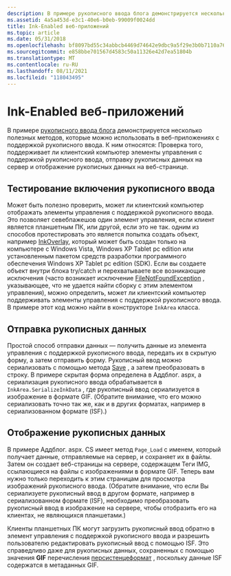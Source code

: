 ```yaml
---
description: В примере рукописного ввода блога демонстрируется несколько полезных методов, которые можно использовать в веб-приложениях с поддержкой рукописного ввода.
ms.assetid: 4a5a453d-e3c1-40e6-b0eb-99009f0024dd
title: Ink-Enabled веб-приложений
ms.topic: article
ms.date: 05/31/2018
ms.openlocfilehash: bf8097bd55c34abbcb4469d74642e9dbc9a5f29e3b0b7110a76543fd40f5b1ae
ms.sourcegitcommit: e858bbe701567d4583c50a11326e42d7ea51804b
ms.translationtype: MT
ms.contentlocale: ru-RU
ms.lasthandoff: 08/11/2021
ms.locfileid: "118043495"
---
```

# <a name="ink-enabled-web-applications"></a>Ink-Enabled веб-приложений

В примере [рукописного ввода блога](ink-blog-web-sample.md) демонстрируется несколько полезных методов, которые можно использовать в веб-приложениях с поддержкой рукописного ввода. К ним относятся: Проверка того, поддерживает ли клиентский компьютер элементы управления с поддержкой рукописного ввода, отправку рукописных данных на сервер и отображение рукописных данных на веб-странице.

## <a name="testing-ink-enablement"></a>Тестирование включения рукописного ввода

Может быть полезно проверить, может ли клиентский компьютер отображать элементы управления с поддержкой рукописного ввода. Это позволяет севебпажешов один элемент управления, если клиент является планшетным ПК, или другой, если это не так. одним из способов протестировать это является попытка создать объект, например [InkOverlay](/previous-versions/ms833057(v=msdn.10)), который может быть создан только на компьютере с Windows Vista, Windows XP Tablet pc edition или установленным пакетом средств разработки программного обеспечения Windows XP Tablet pc edition (SDK). Если вы создаете объект внутри блока try/catch и перехватываете все возникающие исключения (часто возникает исключение [FileNotFoundException](/previous-versions/windows/) , указывающее, что не удается найти сборку с этим элементом управления), можно определить, может ли клиентский компьютер поддерживать элементы управления с поддержкой рукописного ввода. В примере этот код можно найти в конструкторе `InkArea` класса.

## <a name="submitting-ink-data"></a>Отправка рукописных данных

Простой способ отправки данных — получить данные из элемента управления с поддержкой рукописного ввода, передать их в скрытую форму, а затем отправить форму. Рукописный ввод можно сериализовать с помощью метода [Save](/previous-versions/dotnet/netframework-3.5/ms571335(v=vs.90)) , а затем преобразовать в строку. В примере скрытая форма определена в Аддблог. aspx, а сериализация рукописного ввода обрабатывается в `InkArea.SerializeInkData` , где рукописный ввод сериализуется в изображение в формате GIF. (Обратите внимание, что его можно сериализовать точно так же, как и в других форматах, например в сериализованном формате (ISF).)

## <a name="displaying-ink-data"></a>Отображение рукописных данных

В примере Аддблог. aspx. CS имеет метод `Page_Load` с именем, который получает данные, отправляемые на сервер, и сохраняет их в файлы. Затем он создает веб-страницы на сервере, содержащем Теги IMG, ссылающиеся на файлы с изображениями в формате GIF. Теперь вам нужно только переходить к этим страницам для просмотра изображений рукописного ввода. (Обратите внимание, что если Вы сериализуете рукописный ввод в другом формате, например в сериализованном формате (ISF), необходимо преобразовать рукописный ввод в изображение на сервере, чтобы отобразить его на клиентах, не являющихся планшетами.)

Клиенты планшетных ПК могут загрузить рукописный ввод обратно в элемент управления с поддержкой рукописного ввода и разрешить пользователю редактировать рукописный ввод с помощью ISF. Это справедливо даже для рукописных данных, сохраненных с помощью значения **GIF** перечисления [персистенцеформат](/previous-versions/ms827245(v=msdn.10)) , поскольку данные ISF содержатся в метаданных GIF.

 

 
